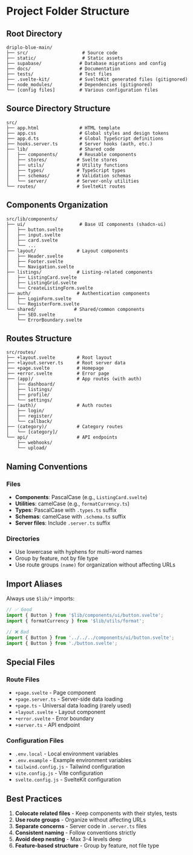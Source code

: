 # Project Folder Structure

## Root Directory
```
driplo-blue-main/
├── src/                    # Source code
├── static/                 # Static assets
├── supabase/              # Database migrations and config
├── docs/                  # Documentation
├── tests/                 # Test files
├── .svelte-kit/           # SvelteKit generated files (gitignored)
├── node_modules/          # Dependencies (gitignored)
└── [config files]         # Various configuration files
```

## Source Directory Structure
```
src/
├── app.html               # HTML template
├── app.css                # Global styles and design tokens
├── app.d.ts               # Global TypeScript definitions
├── hooks.server.ts        # Server hooks (auth, etc.)
├── lib/                   # Shared code
│   ├── components/        # Reusable components
│   ├── stores/           # Svelte stores
│   ├── utils/            # Utility functions
│   ├── types/            # TypeScript types
│   ├── schemas/          # Validation schemas
│   └── server/           # Server-only utilities
└── routes/               # SvelteKit routes
```

## Components Organization
```
src/lib/components/
├── ui/                    # Base UI components (shadcn-ui)
│   ├── button.svelte
│   ├── input.svelte
│   ├── card.svelte
│   └── ...
├── layout/               # Layout components
│   ├── Header.svelte
│   ├── Footer.svelte
│   └── Navigation.svelte
├── listings/             # Listing-related components
│   ├── ListingCard.svelte
│   ├── ListingGrid.svelte
│   └── CreateListingForm.svelte
├── auth/                 # Authentication components
│   ├── LoginForm.svelte
│   └── RegisterForm.svelte
└── shared/              # Shared/common components
    ├── SEO.svelte
    └── ErrorBoundary.svelte
```

## Routes Structure
```
src/routes/
├── +layout.svelte        # Root layout
├── +layout.server.ts     # Root server data
├── +page.svelte          # Homepage
├── +error.svelte         # Error page
├── (app)/                # App routes (with auth)
│   ├── dashboard/
│   ├── listings/
│   ├── profile/
│   └── settings/
├── (auth)/               # Auth routes
│   ├── login/
│   ├── register/
│   └── callback/
├── (category)/           # Category routes
│   └── [category]/
└── api/                  # API endpoints
    ├── webhooks/
    └── upload/
```

## Naming Conventions

### Files
- **Components**: PascalCase (e.g., `ListingCard.svelte`)
- **Utilities**: camelCase (e.g., `formatCurrency.ts`)
- **Types**: PascalCase with `.types.ts` suffix
- **Schemas**: camelCase with `.schema.ts` suffix
- **Server files**: Include `.server.ts` suffix

### Directories
- Use lowercase with hyphens for multi-word names
- Group by feature, not by file type
- Use route groups `(name)` for organization without affecting URLs

## Import Aliases
Always use `$lib/*` imports:
```typescript
// ✅ Good
import { Button } from '$lib/components/ui/button.svelte';
import { formatCurrency } from '$lib/utils/format';

// ❌ Bad
import { Button } from '../../../components/ui/button.svelte';
import { Button } from './button.svelte';
```

## Special Files

### Route Files
- `+page.svelte` - Page component
- `+page.server.ts` - Server-side data loading
- `+page.ts` - Universal data loading (rarely used)
- `+layout.svelte` - Layout component
- `+error.svelte` - Error boundary
- `+server.ts` - API endpoint

### Configuration Files
- `.env.local` - Local environment variables
- `.env.example` - Example environment variables
- `tailwind.config.js` - Tailwind configuration
- `vite.config.js` - Vite configuration
- `svelte.config.js` - SvelteKit configuration

## Best Practices
1. **Colocate related files** - Keep components with their styles, tests
2. **Use route groups** - Organize without affecting URLs
3. **Separate concerns** - Server code in `.server.ts` files
4. **Consistent naming** - Follow conventions strictly
5. **Avoid deep nesting** - Max 3-4 levels deep
6. **Feature-based structure** - Group by feature, not file type